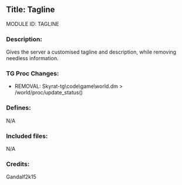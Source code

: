 ## Title: Tagline

MODULE ID: TAGLINE

### Description:

Gives the server a customised tagline and description, while removing needless information.

### TG Proc Changes:

 - REMOVAL: Skyrat-tg\code\game\world.dm > /world/proc/update_status()

### Defines:

N/A

### Included files:

N/A

### Credits:

Gandalf2k15
